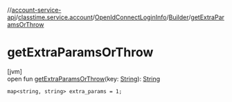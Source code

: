 //[account-service-api](../../../../index.md)/[classtime.service.account](../../index.md)/[OpenIdConnectLoginInfo](../index.md)/[Builder](index.md)/[getExtraParamsOrThrow](get-extra-params-or-throw.md)

# getExtraParamsOrThrow

[jvm]\
open fun [getExtraParamsOrThrow](get-extra-params-or-throw.md)(key: [String](https://docs.oracle.com/javase/8/docs/api/java/lang/String.html)): [String](https://docs.oracle.com/javase/8/docs/api/java/lang/String.html)

`map<string, string> extra_params = 1;`
